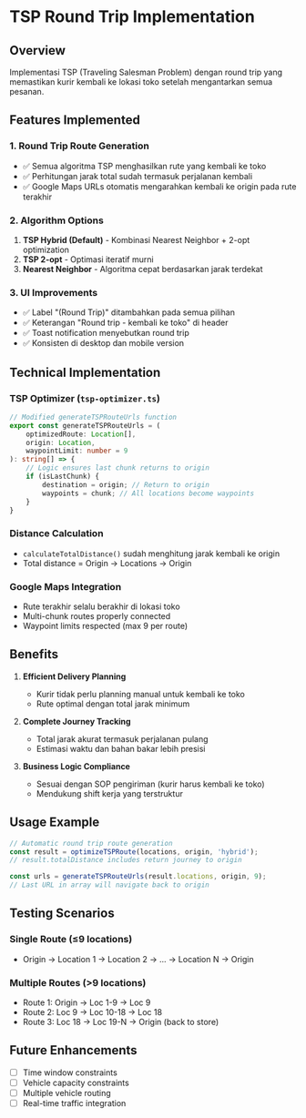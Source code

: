 # TSP Round Trip Implementation

## Overview
Implementasi TSP (Traveling Salesman Problem) dengan round trip yang memastikan kurir kembali ke lokasi toko setelah mengantarkan semua pesanan.

## Features Implemented

### 1. Round Trip Route Generation
- ✅ Semua algoritma TSP menghasilkan rute yang kembali ke toko
- ✅ Perhitungan jarak total sudah termasuk perjalanan kembali
- ✅ Google Maps URLs otomatis mengarahkan kembali ke origin pada rute terakhir

### 2. Algorithm Options
1. **TSP Hybrid (Default)** - Kombinasi Nearest Neighbor + 2-opt optimization
2. **TSP 2-opt** - Optimasi iteratif murni  
3. **Nearest Neighbor** - Algoritma cepat berdasarkan jarak terdekat

### 3. UI Improvements
- ✅ Label "(Round Trip)" ditambahkan pada semua pilihan
- ✅ Keterangan "Round trip - kembali ke toko" di header
- ✅ Toast notification menyebutkan round trip
- ✅ Konsisten di desktop dan mobile version

## Technical Implementation

### TSP Optimizer (`tsp-optimizer.ts`)
```typescript
// Modified generateTSPRouteUrls function
export const generateTSPRouteUrls = (
    optimizedRoute: Location[],
    origin: Location,
    waypointLimit: number = 9
): string[] => {
    // Logic ensures last chunk returns to origin
    if (isLastChunk) {
        destination = origin; // Return to origin
        waypoints = chunk; // All locations become waypoints
    }
}
```

### Distance Calculation
- `calculateTotalDistance()` sudah menghitung jarak kembali ke origin
- Total distance = Origin → Locations → Origin

### Google Maps Integration
- Rute terakhir selalu berakhir di lokasi toko
- Multi-chunk routes properly connected
- Waypoint limits respected (max 9 per route)

## Benefits

1. **Efficient Delivery Planning**
   - Kurir tidak perlu planning manual untuk kembali ke toko
   - Rute optimal dengan total jarak minimum

2. **Complete Journey Tracking**
   - Total jarak akurat termasuk perjalanan pulang
   - Estimasi waktu dan bahan bakar lebih presisi

3. **Business Logic Compliance**
   - Sesuai dengan SOP pengiriman (kurir harus kembali ke toko)
   - Mendukung shift kerja yang terstruktur

## Usage Example

```typescript
// Automatic round trip route generation
const result = optimizeTSPRoute(locations, origin, 'hybrid');
// result.totalDistance includes return journey to origin

const urls = generateTSPRouteUrls(result.locations, origin, 9);
// Last URL in array will navigate back to origin
```

## Testing Scenarios

### Single Route (≤9 locations)
- Origin → Location 1 → Location 2 → ... → Location N → Origin

### Multiple Routes (>9 locations)  
- Route 1: Origin → Loc 1-9 → Loc 9
- Route 2: Loc 9 → Loc 10-18 → Loc 18  
- Route 3: Loc 18 → Loc 19-N → Origin (back to store)

## Future Enhancements
- [ ] Time window constraints
- [ ] Vehicle capacity constraints  
- [ ] Multiple vehicle routing
- [ ] Real-time traffic integration
